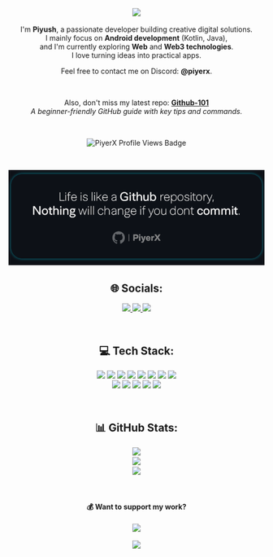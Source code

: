 <p align ="center">
  <img src = "https://capsule-render.vercel.app/api?type=waving&height=250&color=gradient&text=Piyush%20Verma&fontSize=0&textBg=false&section=header&desc=I%20love%20building%20things!&descAlignY=48&fontAlignY=33&reversal=true&animation=twinkling&descAlign=64" />
</p>

<p align="center">
  I'm <b>Piyush</b>, a passionate developer building creative digital solutions.<br>
  I mainly focus on <b>Android development</b> (Kotlin, Java),<br>
  and I'm currently exploring <b>Web</b> and <b>Web3 technologies</b>.<br>
  I love turning ideas into practical apps.
</p>

<p align="center">
  Feel free to contact me on Discord: <b>@piyerx</b>.
</p>

<br>

<p align="center">
  Also, don't miss my latest repo: 
  <a href="https://github.com/piyerx/Github-101"><b>Github-101</b></a> <br>
  <i>A beginner-friendly GitHub guide with key tips and commands.</i>
</p>


<br>
<p align="center">
  <img src="https://komarev.com/ghpvc/?username=piyerx&style=flat&color=blue&label=PROFILE+VIEWS&abbreviated=true" alt="PiyerX Profile Views Badge" />
</p>
<br>
<p align="center">
  <img src="https://github.com/piyerx/piyerx/blob/main/res/PiyGithub_Quote.png?raw=true" alt="GitHub Quote"/>
</p>

<h2 align="center">🌐 Socials:</h2>

<p align="center">
  <a href="https://linkedin.com/in/piyerx">
    <img src="https://img.shields.io/badge/LinkedIn-%230077B5.svg?logo=linkedin&logoColor=white" />
  </a>
  <a href="https://twitch.tv/thePiyerX">
    <img src="https://img.shields.io/badge/Twitch-%239146FF.svg?logo=Twitch&logoColor=white" />
  </a>
  <a href="mailto:piyushverma.rprcg@gmail.com">
    <img src="https://img.shields.io/badge/Email-D14836?logo=gmail&logoColor=white" />
  </a>
</p>
<br>
<h2 align="center">💻 Tech Stack:</h2>

<p align="center">
  <img src="https://img.shields.io/badge/c-%2300599C.svg?style=flat&logo=c&logoColor=white" />
  <img src="https://img.shields.io/badge/c++-%2300599C.svg?style=flat&logo=c%2B%2B&logoColor=white" />
  <img src="https://img.shields.io/badge/kotlin-%237F52FF.svg?style=flat&logo=kotlin&logoColor=white" />
  <img src="https://img.shields.io/badge/java-%23ED8B00.svg?style=flat&logo=openjdk&logoColor=white" />
  <img src="https://img.shields.io/badge/GoogleCloud-%234285F4.svg?style=flat&logo=google-cloud&logoColor=white" />
  <img src="https://img.shields.io/badge/node.js-6DA55F?style=flat&logo=node.js&logoColor=white" />
  <img src="https://img.shields.io/badge/Next-black?style=flat&logo=next.js&logoColor=white" />
  <img src="https://img.shields.io/badge/web3.js-F16822?style=flat&logo=web3.js&logoColor=white" /> <br>
  <img src="https://img.shields.io/badge/Solidity-%23363636.svg?style=flat&logo=solidity&logoColor=white" />
  <img src="https://img.shields.io/badge/figma-%23F24E1E.svg?style=flat&logo=figma&logoColor=white" />
  <img src="https://img.shields.io/badge/blender-%23F5792A.svg?style=flat&logo=blender&logoColor=white" />
  <img src="https://img.shields.io/badge/git-%23F05033.svg?style=flat&logo=git&logoColor=white" />
  <img src="https://img.shields.io/badge/github-%23121011.svg?style=flat&logo=github&logoColor=white" />
</p>
<br>
<h2 align="center">📊 GitHub Stats:</h2>

<p align="center">
  <img src="https://github-readme-stats.vercel.app/api?username=piyerx&theme=shadow&hide_border=true&include_all_commits=true&count_private=true" /><br/>
  <img src="https://nirzak-streak-stats.vercel.app/?user=piyerx&theme=shadow&hide_border=true" /><br/>
  <img src="https://github-readme-stats.vercel.app/api/top-langs/?username=piyerx&theme=shadow&hide_border=true&include_all_commits=true&count_private=true&layout=compact" />
</p>
<br>
<h4 align="center">💰 Want to support my work?</h4>

<p align="center">
  <a href="https://paypal.me/paypal.me/piyush2905">
    <img src="https://img.shields.io/badge/PayPal-00457C?style=for-the-badge&logo=paypal&logoColor=white" />
  </a>
</p>

<p align ="center">
  <img src = "https://capsule-render.vercel.app/api?type=waving&height=150&color=gradient&fontSize=-1&textBg=false&section=footer&desc=Thanks%20for%20stopping%20by!&descAlignY=75&fontAlignY=33&reversal=true&animation=fadeIn&descAlign=50" />
</p>

